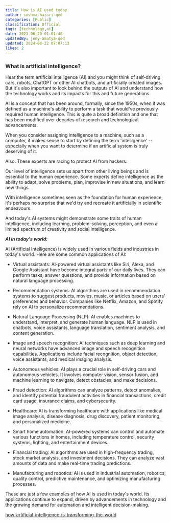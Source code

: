 ```yaml
---
title: How is AI used today
author: sushma-hazari-qed
categories: [Public]
classification: Official
tags: [technology,ai]
date: 2023-06-20 01:01:48 
updatedBy: jeny-amatya-qed
updated: 2024-08-22 07:07:13 
likes: 2
---
```


### What is artificial intelligence?

Hear the term artificial intelligence (AI) and you might think of self-driving cars, robots, ChatGPT or other AI chatbots, and artificially created images. But it's also important to look behind the outputs of AI and understand how the technology works and its impacts for this and future generations.

AI is a concept that has been around, formally, since the 1950s, when it was defined as a machine's ability to perform a task that would've previously required human intelligence. This is quite a broad definition and one that has been modified over decades of research and technological advancements.

When you consider assigning intelligence to a machine, such as a computer, it makes sense to start by defining the term 'intelligence' -- especially when you want to determine if an artificial system is truly deserving of it.

Also: These experts are racing to protect AI from hackers.

Our level of intelligence sets us apart from other living beings and is essential to the human experience. Some experts define intelligence as the ability to adapt, solve problems, plan, improvise in new situations, and learn new things.

With intelligence sometimes seen as the foundation for human experience, it's perhaps no surprise that we'd try and recreate it artificially in scientific endeavours.

And today's AI systems might demonstrate some traits of human intelligence, including learning, problem-solving, perception, and even a limited spectrum of creativity and social intelligence.

***AI in today's world:***

AI (Artificial Intelligence) is widely used in various fields and industries in today's world. Here are some common applications of AI:

* Virtual assistants: AI-powered virtual assistants like Siri, Alexa, and Google Assistant have become integral parts of our daily lives. They can perform tasks, answer questions, and provide information based on natural language processing.

* Recommendation systems: AI algorithms are used in recommendation systems to suggest products, movies, music, or articles based on users' preferences and behavior. Companies like Netflix, Amazon, and Spotify rely on AI to personalize recommendations.

* Natural Language Processing (NLP): AI enables machines to understand, interpret, and generate human language. NLP is used in chatbots, voice assistants, language translation, sentiment analysis, and content generation.

* Image and speech recognition: AI techniques such as deep learning and neural networks have advanced image and speech recognition capabilities. Applications include facial recognition, object detection, voice assistants, and medical imaging analysis.

* Autonomous vehicles: AI plays a crucial role in self-driving cars and autonomous vehicles. It involves computer vision, sensor fusion, and machine learning to navigate, detect obstacles, and make decisions.

* Fraud detection: AI algorithms can analyze patterns, detect anomalies, and identify potential fraudulent activities in financial transactions, credit card usage, insurance claims, and cybersecurity.

* Healthcare: AI is transforming healthcare with applications like medical image analysis, disease diagnosis, drug discovery, patient monitoring, and personalized medicine.

* Smart home automation: AI-powered systems can control and automate various functions in homes, including temperature control, security systems, lighting, and entertainment devices.

* Financial trading: AI algorithms are used in high-frequency trading, stock market analysis, and investment decisions. They can analyze vast amounts of data and make real-time trading predictions.

* Manufacturing and robotics: AI is used in industrial automation, robotics, quality control, predictive maintenance, and optimizing manufacturing processes.

These are just a few examples of how AI is used in today's world. Its applications continue to expand, driven by advancements in technology and the growing demand for automation and intelligent decision-making.

[how-artificial-intelligence-is-transforming-the-world](https://www.brookings.edu/articles/how-artificial-intelligence-is-transforming-the-world/)